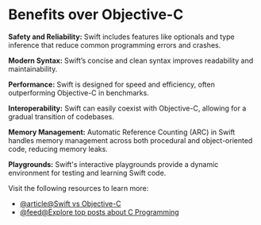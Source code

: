 # Benefits over Objective-C

**Safety and Reliability:** Swift includes features like optionals and type inference that reduce common programming errors and crashes.

**Modern Syntax:** Swift’s concise and clean syntax improves readability and maintainability.

**Performance:** Swift is designed for speed and efficiency, often outperforming Objective-C in benchmarks.

**Interoperability:** Swift can easily coexist with Objective-C, allowing for a gradual transition of codebases.

**Memory Management:** Automatic Reference Counting (ARC) in Swift handles memory management across both procedural and object-oriented code, reducing memory leaks.

**Playgrounds:** Swift's interactive playgrounds provide a dynamic environment for testing and learning Swift code.

Visit the following resources to learn more:

- [@article@Swift vs Objective-C](https://www.waldo.com/blog/swift-vs-objective-c)
- [@feed@Explore top posts about C Programming](https://app.daily.dev/tags/c?ref=roadmapsh)
